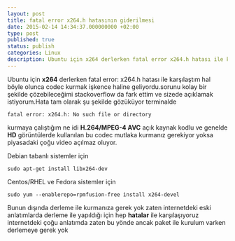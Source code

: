 ```yaml
---
layout: post
title: fatal error x264.h hatasının giderilmesi
date: 2015-02-14 14:34:37.000000000 +02:00
type: post
published: true
status: publish
categories: Linux
description: Ubuntu için x264 derlerken fatal error x264.h hatası ile karşılaştım hal böyle olunca codec kurmak işkence haline geliyordu
---
```

Ubuntu için **x264** derlerken fatal error: x264.h hatası ile karşılaştım hal böyle olunca codec kurmak işkence haline geliyordu.sorunu kolay bir şekilde çözebileceğimi stackoverflow da fark ettim ve sizede açıklamak istiyorum.Hata tam olarak şu şekilde gözüküyor terminalde

    fatal error: x264.h: No such file or directory

kurmaya çalıştığım ne idi **H.264/MPEG-4 AVC** açık kaynak kodlu ve genelde **HD** görüntülerde kullanılan bu codec mutlaka kurmanız gerekiyor yoksa piyasadaki çoğu video açılmaz oluyor.

Debian tabanlı sistemler için

    sudo apt-get install libx264-dev

Centos/RHEL ve Fedora sistemler için

    sudo yum --enablerepo=rpmfusion-free install x264-devel

Bunun dışında derleme ile kurmanıza gerek yok zaten internetdeki eski anlatımlarda derleme ile yapıldığı için hep **hatalar** ile karşılaşıyoruz internetdeki çoğu anlatımda zaten bu yönde ancak paket ile kurulum varken derlemeye gerek yok
